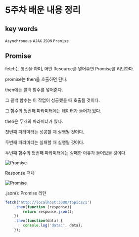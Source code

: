 # 5주차 배운 내용 정리

## key words
`Asynchronous` `AJAX` `JSON` `Promise`



## Promise
fetch는 통신을 하며, 어떤 Resource를 넣어주면 Promise를 리턴한다.

promise는 then을 호출하면 된다.

then에는 콜백 함수를 넣어준다.

그 콜백 함수는 이 작업이 성공했을 때 호출될 것이다.

그 함수의 첫번째 파라미터에는 데이터가 들어가 있다.

then은 두개의 파라미터가 있다.

첫번째 파라미터는 성공할 때 실행될 것이다.

두번째 파라미터는 실패할 때 실행될 것이다.

두번째 함수의 첫번째 파라미터에는 실패한 이유가 들어있을 것이다.

![Promise](https://img1.daumcdn.net/thumb/R1280x0/?scode=mtistory2&fname=https%3A%2F%2Fblog.kakaocdn.net%2Fdn%2FTVLRX%2FbtrsRPDbZsu%2FCIgmX6P7Mz3ymA9BELeEVK%2Fimg.png)

Response 객체

![Promise](https://img1.daumcdn.net/thumb/R1280x0/?scode=mtistory2&fname=https%3A%2F%2Fblog.kakaocdn.net%2Fdn%2FvNJUj%2FbtrsQpLyKeD%2FzfbbWI4vd79r0UJCml7N5k%2Fimg.png)

.json(): Promise 리턴

```js
fetch('http://localhost:3000/topics/1')
    .then(function (response){
        return response.json();
    })
    .then(function(data) {
        console.log('data:', data);
    });
```